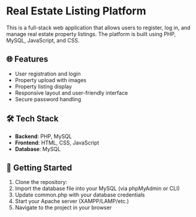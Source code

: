 # Real Estate Listing Platform

This is a full-stack web application that allows users to register, log in, and manage real estate property listings. The platform is built using PHP, MySQL, JavaScript, and CSS.

## 🌐 Features

- User registration and login
- Property upload with images
- Property listing display
- Responsive layout and user-friendly interface
- Secure password handling

## 🛠️ Tech Stack

- **Backend**: PHP, MySQL
- **Frontend**: HTML, CSS, JavaScript
- **Database**: MySQL

## 🚀 Getting Started

1. Clone the repository:
2. Import the database file into your MySQL (via phpMyAdmin or CLI)
3. Update common.php with your database credentials
4. Start your Apache server (XAMPP/LAMP/etc.)
5. Navigate to the project in your browser
